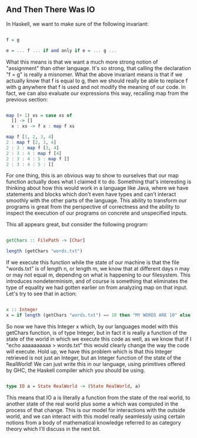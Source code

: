 ## And Then There Was IO

In Haskell, we want to make sure of the following invariant:

```Haskell

f = g

e = ... f ... if and only if e = ... g ... 

```

What this means is that we want a much more strong notion of "assignment" than
other language. It's so strong, that calling the declaration "f = g" is really 
a misnomer. What the above invariant means is that if we actually know that f
is equal to g, then we should really be able to replace f with g anywhere that f
is used and not modify the meaning of our code. In fact, we can also evaluate
our expressions this way, recalling map from the previous section:

```Haskell

map (+ 1) xs = case xs of
  [] -> []
  x : xs -> f x : map f xs

map f [1, 2, 3, 4] 
2 : map f [2, 3, 4] 
2 : 3 : map f [3, 4] 
2 : 3 : 4 : map f [4] 
2 : 3 : 4 : 5 : map f []
2 : 3 : 4 : 5 : []

```

For one thing, this is an obvious way to show to ourselves that our map function actually
does what I claimed it to do. Something that's interesting is thinking about how this would
work in a language like Java, where we have statements and blocks which don't even have types
and can't interact smoothly with the other parts of the language. This ability to transform
our programs is great from the perspective of correctness and the ability to inspect the execution
of our programs on concrete and unspecified inputs.

This all appears great, but consider the following program:

```Haskell

getChars :: FilePath -> [Char]

length (getChars "words.txt")

```

If we execute this function while the state of our machine is that the file "words.txt" is of
length n, or length m, we know that at different days n may or may not equal m, depending on what
is happening to our filesystem. This introduces nondeterminism, and of course is something that
eliminates the type of equality we had gotten earlier on from analyzing map on that input. Let's
try to see that in action:


```Haskell

x :: Integer
x = if length (getChars "words.txt") == 10 then "MY WORDS ARE 10" else "my words are different"

```

So now we have this Integer x which, by our languages model with this getChars function, is of
type Integer, but in fact it is really a function of the state of the world in which we execute
this code as well, as we know that if I "echo aaaaaaaaaa > words.txt" this would clearly change the
way the code will execute. Hold up, we have this problem which is that this Integer retrieved is
not just an Integer, but an Integer function of the state of the RealWorld! We can just write this
in our language, using primitives offered by GHC, the Haskell compiler which you should be using.

```Haskell

type IO a = State RealWorld -> (State RealWorld, a)

```

This means that IO a is literally a function from the state of the real world, to another state
of the real world plus some a which was computed in the process of that change. This is our
model for interactions with the outside world, and we can interact with this model really seamlessly
using certain notions from a body of mathematical knowledge referred to as category theory which
I'll discuss in the next bit.
